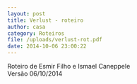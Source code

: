```yaml
---
layout: post
title: Verlust - roteiro
author: casa
category: Roteiros
file: /uploads/verlust-rot.pdf
date: 2014-10-06 23:00:22
---
```

Roteiro de Esmir Filho e Ismael Caneppele\
Versão 06/10/2014